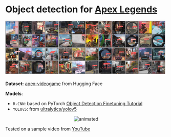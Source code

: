 # Object detection for [Apex Legends](https://www.ea.com/games/apex-legends)

![Apex Legends Object Detection](media/apex_img.jpg)

**Dataset:** [apex-videogame](https://huggingface.co/datasets/Francesco/apex-videogame) from Hugging Face

**Models**:
  - `R-CNN`: based on PyTorch [Object Detection Finetuning Tutorial](https://pytorch.org/tutorials/intermediate/torchvision_tutorial.html)
  - `YOLOv5`: from [ultralytics/yolov5](https://github.com/ultralytics/yolov5)

<p align="center">
  <img src="media/apex_clip.gif" alt="animated" />
</p>

Tested on a sample video from [YouTube](https://www.youtube.com/watch?v=85f2zhQtXGg&t=9s&ab_channel=hvapex)
